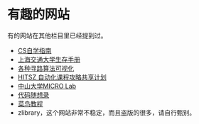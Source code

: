 # 有趣的网站
有的网站在其他栏目里已经提到过。

- [CS自学指南](csdiy.wiki)
- [上海交通大学生存手册](https://github.com/SurviveSJTU/SurviveSJTUManual)
- [各种寻路算法可视化](https://qiao.github.io/PathFinding.js/visual/)
- [HITSZ 自动化课程攻略共享计划](https://hoa.moe/)
- [中山大学MICRO Lab](http://daxue.etonefax.com/)
- [代码随想录](https://www.programmercarl.com/)
- [菜鸟教程](https://www.runoob.com/)
- zlibrary，这个网站非常不稳定，而且盗版的很多，请自行甄别。